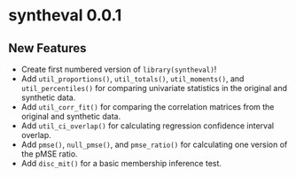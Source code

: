 # syntheval 0.0.1

## New Features

* Create first numbered version of `library(syntheval)`!
* Add `util_proportions()`, `util_totals()`, `util_moments()`, and `util_percentiles()` for comparing univariate statistics in the original and synthetic data.
* Add `util_corr_fit()` for comparing the correlation matrices from the original and synthetic data.
* Add `util_ci_overlap()` for calculating regression confidence interval overlap.
* Add `pmse()`, `null_pmse()`, and `pmse_ratio()` for calculating one version of the pMSE ratio. 
* Add `disc_mit()` for a basic membership inference test.
